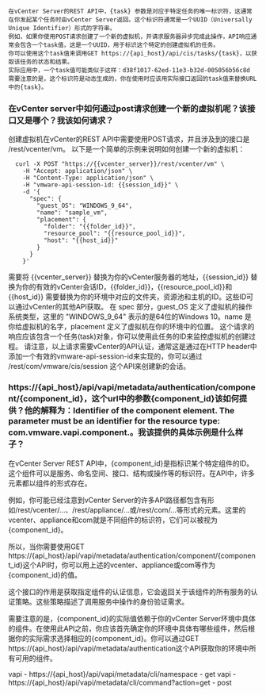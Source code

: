     在vCenter Server的REST API中，{task} 参数是对应于特定任务的唯一标识符，这通常在你发起某个任务时由vCenter Server返回。这个标识符通常是一个UUID（Universally Unique Identifier）形式的字符串。
    例如，如果你使用POST请求创建了一个新的虚拟机，并请求服务器异步完成此操作，API响应通常会包含一个task值，这是一个UUID，用于标识这个特定的创建虚拟机的任务。
    你可以使用这个task值来调用GET https://{api_host}/api/cis/tasks/{task}，以获取该任务的状态和结果。
    实际应用中，一个task值可能类似于这样：d38f1017-62ed-11e3-b32d-005056b56c8d
    需要注意的是，这个标识符是动态生成的，你在使用时应该用实际接口返回的task值来替换URL中的{task}。

### 在vCenter server中如何通过post请求创建一个新的虚拟机呢？该接口又是哪个？我该如何请求？

创建虚拟机在vCenter的REST API中需要使用POST请求，并且涉及到的接口是 /rest/vcenter/vm。
以下是一个简单的示例来说明如何创建一个新的虚拟机：

      curl -X POST "https://{{vcenter_server}}/rest/vcenter/vm" \
        -H "Accept: application/json" \
        -H "Content-Type: application/json" \
        -H "vmware-api-session-id: {{session_id}}" \
        -d '{
          "spec": {
            "guest_OS": "WINDOWS_9_64",
            "name": "sample_vm",
            "placement": {
              "folder": "{{folder_id}}",
              "resource_pool": "{{resource_pool_id}}",
              "host": "{{host_id}}"
            }
          }
        }'

需要将 {{vcenter_server}} 替换为你的vCenter服务器的地址，{{session_id}} 替换为你的有效的vCenter会话ID，{{folder_id}}，{{resource_pool_id}}和 {{host_id}} 需要替换为你的环境中对应的文件夹，资源池和主机的ID。这些ID可以通过vCenter的其他API获取。
在 spec 部分，guest_OS 定义了虚拟机的操作系统类型，这里的 "WINDOWS_9_64" 表示的是64位的Windows 10。name 是你给虚拟机的名字，placement 定义了虚拟机在你的环境中的位置。
这个请求的响应应该包含一个任务(task)对象，你可以使用此任务的ID来监控虚拟机的创建过程。
请注意，以上请求需要vCenter的API认证，通常这是通过在HTTP header中添加一个有效的vmware-api-session-id来实现的，你可以通过 /rest/com/vmware/cis/session 这个API来创建新的会话。

### https://{api_host}/api/vapi/metadata/authentication/component/{component_id}，这个url中的参数{component_id}该如何提供？他的解释为：Identifier of the component element. The parameter must be an identifier for the resource type: com.vmware.vapi.component.。我该提供的具体示例是什么样子？

在vCenter Server REST API中，{component_id}是指标识某个特定组件的ID。这个组件可以是服务、命名空间、接口、结构或操作等的标识符。在API中，许多元素都以组件的形式存在。

例如，你可能已经注意到vCenter Server的许多API路径都包含有形如/rest/vcenter/...、/rest/appliance/...或/rest/com/...等形式的元素。这里的vcenter、appliance和com就是不同组件的标识符，它们可以被视为{component_id}。

所以，当你需要使用GET https://{api_host}/api/vapi/metadata/authentication/component/{component_id}这个API时，你可以用上述的vcenter、appliance或com等作为{component_id}的值。

这个接口的作用是获取指定组件的认证信息，它会返回关于该组件的所有服务的认证策略。这些策略描述了调用服务中操作的身份验证需求。

需要注意的是，{component_id}的实际值依赖于你的vCenter Server环境中具体的组件。在使用此API之前，你应该首先确定你的环境中具体有哪些组件，然后根据你的实际需求选择相应的{component_id}。你可以通过GET https://{api_host}/api/vapi/metadata/authentication这个API获取你的环境中所有可用的组件。

vapi - https://{api_host}/api/vapi/metadata/cli/namespace - get
vapi - https://{api_host}/api/vapi/metadata/cli/command?action=get - post
